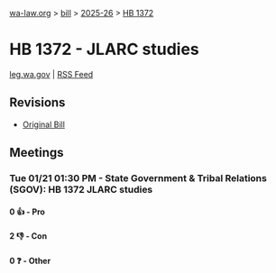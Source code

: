 [wa-law.org](/) > [bill](/bill/) > [2025-26](/bill/2025-26/) > [HB 1372](/bill/2025-26/hb/1372/)

# HB 1372 - JLARC studies
[leg.wa.gov](https://app.leg.wa.gov/billsummary?BillNumber=1372&Year=2025&Initiative=false) | [RSS Feed](./rss.xml)

## Revisions
* [Original Bill](1/)

## Meetings
### Tue 01/21 01:30 PM - State Government & Tribal Relations (SGOV): HB 1372 JLARC studies
#### 0 👍 - Pro

#### 2 👎 - Con

#### 0 ❓ - Other
